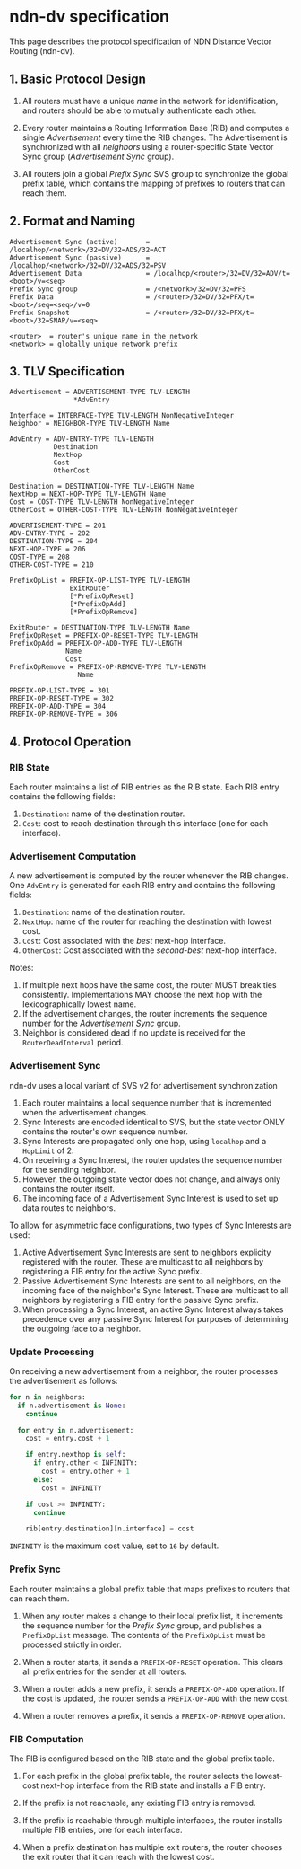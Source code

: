 # ndn-dv specification

This page describes the protocol specification of NDN Distance Vector Routing (ndn-dv).

## 1. Basic Protocol Design

1. All routers must have a unique *name* in the network for identification,
   and routers should be able to mutually authenticate each other.

1. Every router maintains a Routing Information Base (RIB) and
   computes a single *Advertisement* every time the RIB changes.
   The Advertisement is synchronized with all *neighbors* using a
   router-specific State Vector Sync group (*Advertisement Sync* group).

1. All routers join a global *Prefix Sync* SVS group to synchronize the
   global prefix table, which contains the mapping of prefixes to
   routers that can reach them.

## 2. Format and Naming

```
Advertisement Sync (active)       = /localhop/<network>/32=DV/32=ADS/32=ACT
Advertisement Sync (passive)      = /localhop/<network>/32=DV/32=ADS/32=PSV
Advertisement Data                = /localhop/<router>/32=DV/32=ADV/t=<boot>/v=<seq>
Prefix Sync group                 = /<network>/32=DV/32=PFS
Prefix Data                       = /<router>/32=DV/32=PFX/t=<boot>/seq=<seq>/v=0
Prefix Snapshot                   = /<router>/32=DV/32=PFX/t=<boot>/32=SNAP/v=<seq>

<router>  = router's unique name in the network
<network> = globally unique network prefix
```

## 3. TLV Specification

```abnf
Advertisement = ADVERTISEMENT-TYPE TLV-LENGTH
                *AdvEntry

Interface = INTERFACE-TYPE TLV-LENGTH NonNegativeInteger
Neighbor = NEIGHBOR-TYPE TLV-LENGTH Name

AdvEntry = ADV-ENTRY-TYPE TLV-LENGTH
           Destination
           NextHop
           Cost
           OtherCost

Destination = DESTINATION-TYPE TLV-LENGTH Name
NextHop = NEXT-HOP-TYPE TLV-LENGTH Name
Cost = COST-TYPE TLV-LENGTH NonNegativeInteger
OtherCost = OTHER-COST-TYPE TLV-LENGTH NonNegativeInteger

ADVERTISEMENT-TYPE = 201
ADV-ENTRY-TYPE = 202
DESTINATION-TYPE = 204
NEXT-HOP-TYPE = 206
COST-TYPE = 208
OTHER-COST-TYPE = 210
```

```abnf
PrefixOpList = PREFIX-OP-LIST-TYPE TLV-LENGTH
               ExitRouter
               [*PrefixOpReset]
               [*PrefixOpAdd]
               [*PrefixOpRemove]

ExitRouter = DESTINATION-TYPE TLV-LENGTH Name
PrefixOpReset = PREFIX-OP-RESET-TYPE TLV-LENGTH
PrefixOpAdd = PREFIX-OP-ADD-TYPE TLV-LENGTH
              Name
              Cost
PrefixOpRemove = PREFIX-OP-REMOVE-TYPE TLV-LENGTH
                 Name

PREFIX-OP-LIST-TYPE = 301
PREFIX-OP-RESET-TYPE = 302
PREFIX-OP-ADD-TYPE = 304
PREFIX-OP-REMOVE-TYPE = 306
```

## 4. Protocol Operation

### RIB State

Each router maintains a list of RIB entries as the RIB state. Each RIB entry
contains the following fields:

1. `Destination`: name of the destination router.
1. `Cost`: cost to reach destination through this interface (one for each interface).

### Advertisement Computation

A new advertisement is computed by the router whenever the RIB changes.
One `AdvEntry` is generated for each RIB entry and contains the following fields:

1. `Destination`: name of the destination router.
1. `NextHop`: name of the router for reaching the destination with lowest cost.
1. `Cost`: Cost associated with the *best* next-hop interface.
1. `OtherCost`: Cost associated with the *second-best* next-hop interface.

Notes:

1. If multiple next hops have the same cost, the router MUST break ties consistently. Implementations MAY choose the next hop with the lexicographically lowest name.
1. If the advertisement changes, the router increments the sequence number for the *Advertisement Sync* group.
1. Neighbor is considered dead if no update is received for the `RouterDeadInterval` period.

### Advertisement Sync

ndn-dv uses a local variant of SVS v2 for advertisement synchronization

1. Each router maintains a local sequence number that is incremented when the advertisement changes.
1. Sync Interests are encoded identical to SVS, but the state vector ONLY contains the router's own sequence number.
1. Sync Interests are propagated only one hop, using `localhop` and a `HopLimit` of 2.
1. On receiving a Sync Interest, the router updates the sequence number for the sending neighbor.
1. However, the outgoing state vector does not change, and always only contains the router itself.
1. The incoming face of a Advertisement Sync Interest is used to set up data routes to neighbors.

To allow for asymmetric face configurations, two types of Sync Interests are used:

1. Active Advertisement Sync Interests are sent to neighbors explicity registered with the router. These are multicast to all neighbors by registering a FIB entry for the active Sync prefix.
2. Passive Advertisement Sync Interests are sent to all neighbors, on the incoming face of the neighbor's Sync Interest. These are multicast to all neighbors by registering a FIB entry for the passive Sync prefix.
3. When processing a Sync Interest, an active Sync Interest always takes precedence over any passive Sync Interest for purposes of determining the outgoing face to a neighbor.

### Update Processing

On receiving a new advertisement from a neighbor, the router processes the advertisement as follows:

```python
for n in neighbors:
  if n.advertisement is None:
    continue

  for entry in n.advertisement:
    cost = entry.cost + 1

    if entry.nexthop is self:
      if entry.other < INFINITY:
        cost = entry.other + 1
      else:
        cost = INFINITY

    if cost >= INFINITY:
      continue

    rib[entry.destination][n.interface] = cost
```

`INFINITY` is the maximum cost value, set to `16` by default.

### Prefix Sync

Each router maintains a global prefix table that maps prefixes to routers that can reach them.

1. When any router makes a change to their local prefix list, it increments the
   sequence number for the *Prefix Sync* group, and publishes a `PrefixOpList`
   message. The contents of the `PrefixOpList` must be processed strictly in order.

1. When a router starts, it sends a `PREFIX-OP-RESET` operation.
   This clears all prefix entries for the sender at all routers.

1. When a router adds a new prefix, it sends a `PREFIX-OP-ADD` operation.
   If the cost is updated, the router sends a `PREFIX-OP-ADD` with the new cost.

1. When a router removes a prefix, it sends a `PREFIX-OP-REMOVE` operation.

### FIB Computation

The FIB is configured based on the RIB state and the global prefix table.

1. For each prefix in the global prefix table, the router selects the lowest-cost
   next-hop interface from the RIB state and installs a FIB entry.

1. If the prefix is not reachable, any existing FIB entry is removed.

1. If the prefix is reachable through multiple interfaces, the router installs
   multiple FIB entries, one for each interface.

1. When a prefix destination has multiple exit routers, the router chooses the exit
   router that it can reach with the lowest cost.
